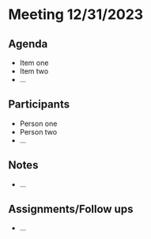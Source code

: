 #  Meeting 12/31/2023

## Agenda

* Item one
* Item two
* ...

## Participants

* Person one
* Person two
* ...

## Notes

* ...


## Assignments/Follow ups

* ...
